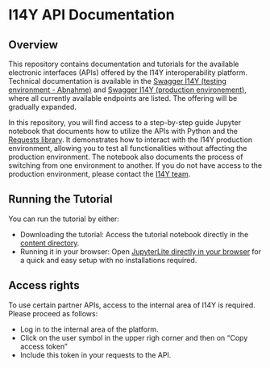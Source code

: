 # I14Y API Documentation
## Overview
This repository contains documentation and tutorials for the available electronic interfaces (APIs) offered by the I14Y interoperability platform. Technical documentation is available in the [Swagger I14Y (testing environment - Abnahme)](https://iop-partner-a.app.cfap02.atlantica.admin.ch/api/index.html) and [Swagger I14Y (production environement)](https://iop-partner.app.cfap02.atlantica.admin.ch/api/index.html), where all currently available endpoints are listed. The offering will be gradually expanded.

In this repository, you will find access to a step-by-step guide Jupyter notebook that documents how to utilize the APIs with Python and the [Requests library](https://requests.readthedocs.io/en/latest/user/quickstart/). It demonstrates how to interact with the I14Y production environment, allowing you to test all functionalities without affecting the production environment. The notebook also documents the process of switching from one environment to another. If you do not have access to the production environment, please contact the [I14Y team](mailto:i14y@bfs.admin.ch).

## Running the Tutorial
You can run the tutorial by either:

- Downloading the tutorial: Access the tutorial notebook directly in the [content directory](https://github.com/I14Y-ch/tutorials/tree/main/content).
- Running it in your browser: Open [JupyterLite directly in your browser](https://i14y-ch.github.io/tutorials/lab/index.html?path=Local+Data+Steward+user_API%27s+documentation_ABN.ipynb) for a quick and easy setup with no installations required.

## Access rights 
To use certain partner APIs, access to the internal area of I14Y is required. Please proceed as follows: 

- Log in to the internal area of the platform.
- Click on the user symbol in the upper righ corner and then on “Copy access token”
- Include this token in your requests to the API. 
